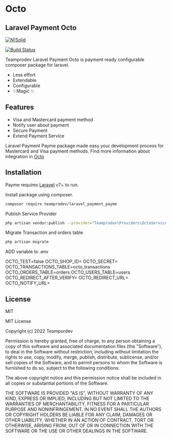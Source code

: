 # Octo
## Laravel Payment Octo

[![N|Solid](https://cldup.com/dTxpPi9lDf.thumb.png)](https://teamprodev.uz)

[![Build Status](https://travis-ci.org/joemccann/dillinger.svg?branch=master)](https://github.com/teamprodev/laravel_payment_octo)

Teamprodev Laravel Payment Octo is  payment ready configurable composer package for laravel.

- Less effort
- Extendable
- Configurable
- ✨Magic ✨

## Features

- Visa and Mastercard payment method
- Notify user about payment
- Secure Payment
- Extend Payment Service

Laravel Payment Payme package made easy your development process for Mastercard and Visa payment methods.
Find more information about integration in [Octo](https://help.octo.uz/ru/s-chego-nachat)


## Installation

Payme requires [Laravel](https://laravel.com/) v7+ to run.

Install package using composer.

```sh
composer require teamprodev/laravel_payment_payme
```

Publish Service Provider

```sh
php artisan vendor:publish --provider="Teamprodev\Providers\OctoServiceProvider" --tag="config"
```

Migrate Transaction and orders table

```sh
php artisan migrate
```
ADD variable to .env

OCTO_TEST=false
OCTO_SHOP_ID=
OCTO_SECRET=
OCTO_TRANSACTIONS_TABLE=octo_transactions
OCTO_ORDERS_TABLE=orders
OCTO_USERS_TABLE=users
OCTO_REDIRECT_AFTER_VERIFY=
OCTO_REDIRECT_URL=
OCTO_NOTIFY_URL=


## License

MIT

MIT License

Copyright (c) 2022 Teampordev

Permission is hereby granted, free of charge, to any person obtaining a copy
of this software and associated documentation files (the "Software"), to deal
in the Software without restriction, including without limitation the rights
to use, copy, modify, merge, publish, distribute, sublicense, and/or sell
copies of the Software, and to permit persons to whom the Software is
furnished to do so, subject to the following conditions:

The above copyright notice and this permission notice shall be included in all
copies or substantial portions of the Software.

THE SOFTWARE IS PROVIDED "AS IS", WITHOUT WARRANTY OF ANY KIND, EXPRESS OR
IMPLIED, INCLUDING BUT NOT LIMITED TO THE WARRANTIES OF MERCHANTABILITY,
FITNESS FOR A PARTICULAR PURPOSE AND NONINFRINGEMENT. IN NO EVENT SHALL THE
AUTHORS OR COPYRIGHT HOLDERS BE LIABLE FOR ANY CLAIM, DAMAGES OR OTHER
LIABILITY, WHETHER IN AN ACTION OF CONTRACT, TORT OR OTHERWISE, ARISING FROM,
OUT OF OR IN CONNECTION WITH THE SOFTWARE OR THE USE OR OTHER DEALINGS IN THE
SOFTWARE.

